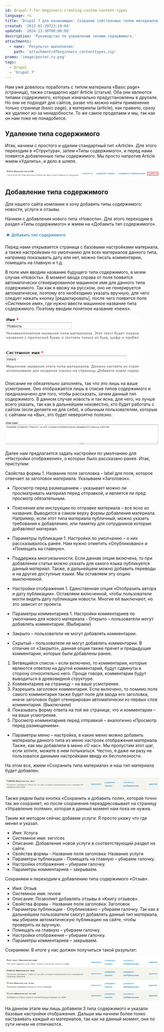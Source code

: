```yaml
---
id: drupal-7-for-beginners-creating-custom-content-types
language: ru
title: 'Drupal 7 для начинающих: Создание собственных типов материалов'
created: '2013-01-29T23:19:04'
updated: '2024-11-30T00:00:00'
description: 'Руководство по управлению типами содержимого.'
attachments:
  - name: 'Результат выполнения'
    path: 'attachment/dfbeginners_contenttypes.zip'
promo: 'image/poster.ru.png'
tags:
  - Drupal
  - 'Drupal 7'
---
```


Нам уже довелось поработать с типом материала «Basic page» (страница), также
стандартно идет Article (статья). Оба они являются типами содержимого, которые
изначально предустановлены в друпале. Но они не подходят для сайтов, разве что
можно найти применение только странице (basic page), а материалы (article), как
правило, сразу же удаляют из-за ненадобности. То же самое проделаем и мы, так
как он нам тоже не понадобится.

## Удаление типа содержимого

Итак, начнем с простого и удалим стандартный тип «Article». Для этого переходим
в «Структура», затем «Типы содержимого», и перед нами появятся добавленные типы
содержимого. Мы просто напротив Article жмем «Удалить», и дело в шляпе.

![Удаление существующего типа материала.](image/content_type1.png)

## Добавление типа содержимого

Для нашего сайта компании я хочу добавить типы содержимого: новости, услуги и
отзывы.

Начнем с добавления нового типа «Новости». Для этого переходим в раздел «Типы
содержимого» и жмем на «Добавить тип содержимого».

![Добавление нового типа материала.](image/content_type2.png)

Перед нами открывается страница с базовыми настройками материала, а также
настройками по умолчанию для всех материалов данного типа, например показывать
дату или нет, можно писать комментарии, помещать на главную и т.д.

В поле имя вводим название будущего типа содержимого, в моем случае «Новость». В
момент ввода справа от поля появится автоматически сгенерированное машинное имя
для данного типа содержимого. Так как я ввожу на русском, оно не генерируется
автоматически, поэтому его необходимо указать вручную, для чего следует нажать
кнопку [редактировать], после чего появится поле «Системное имя», где нужно
ввести машинное название типа содержимого. Поэтому вводим понятное название
«news».

![Название типа материала и системное имя.](image/content_type3.png)

Описание не обязательно заполнять, так что это лишь на ваше усмотрение. Оно
отображается лишь в списке типов содержимого и предназначено для того, чтобы
рассказать, зачем данный тип содержимого. В данном случае новость и так ясна,
для чего, но лучше всего указать, так как в дальнейшем неизвестно, кто будет
работать с сайтом (если делаете не для себя), и обычным пользователям, которые с
сайтами на «Вы», это будет невероятно полезно.

![Описание типа материала.](image/content_type4.png)

Далее нам предлагается задать настройки по умолчанию для «Настройки
отображения», о которых было рассказано ранее. Итак, приступим:

Свойства формы 1. Название поля заголовка – label для поля, которое отвечает
  за заголовок материала. Указываем «Заголовок».

- Просмотр перед размещением – указывает можно ли просматривать материал перед
   отправкой, и является ли пред просмотр обязательным.
- Пояснения или инструкции по отправке материала – все ясно из названия.
   Выводится в самом верху формы добавления материала. Например, если этот типа
   материала публичный, можно указать требования к добавлению, или памятку для
   сотрудников которые добавляют материал.

- Параметры публикации 1. Настройки по умолчанию – о них рассказывалось ранее.
  Нам нужно отметить «Опубликовано» и «Помещать на главную».

- Поддержка многоязычности. Если данная опция включена, то при добавлении
   статьи можно указать для какого языка публикуется данный материал. Также, в
   дальнейшем можно добавить переводы и на другие доступные языки. Мы оставляем
   эту опцию выключенной.

- Настройки отображения 1. Единственная опция «Отобразить автора и дату
  публикации». Оставляем включенной, чтобы пользователи могли видеть дату
  публикации новости. Многие её выключают, но это зависит от проекта.
- Параметры комментариев 1. Настройки комментариев по умолчанию для нового
  материала - Открыто – пользователи могут добавлять комментарии. (Выбираем)
- Закрыто – пользователи не могут добавлять комментарии.
- Скрытый – пользователи не могут добавлять комментарии. В отличие от «Закрыто»,
  данная опция также прячет и предыдущие комментарии, которые были добавлены
  ранее.

1. Ветвящийся список – если включено, то комментарии, которые являются ответом
   на другой комментарий, будут сдвинуты в сторону относительно него. Проще
   говоря, комментарии будут выводиться в древовидной структуре.
2. Комментариев на страницу – на ваше усмотрение.
3. Разрешить заголовок комментария. Если включено, то помимо поля самого
   комментария также будет поле для ввода его заголовка, иначе заголовок будет
   сгенерирован автоматически из первых слов комментария. (Выключаем)
4. Показывать форму ответа на той же странице, что и комментарии – на ваше
   усмотрение.
5. Просмотр комментариев перед отправкой – аналогично «Просмотр перед
   размещением».

- Параметры меню – настройка, в какие меню можно добавить материалы данного типа
  из меню настроек отображения материала. Также, как мы добавляли в меню «О
  нас». Мы пропустим этот шаг, если хотите, можете в нем потыкаться. Честно, я
  даже ни разу не пользовался данными настройками ввиду их бесполезности.

На этом все, жмем «Сохранить типа материала» и наш тип материала будет добавлен.

![Тип содержимого - Новость.](image/content_type5.png)

Также рядом была кнопка «Сохранить и добавить поля», которая точно так же
сохраняет, но после сохранения переадресовывает на страницу «Управление полями»,
которая в данный момент нам пока не нужна.

Таким же методом сейчас добавим услуги. Я просто укажу что где менял и указал.

- Имя: Услуга
- Системное имя: services
- Описание: Добавление новой услуги в соответствующий раздел на сайте.
- Свойства формы - Название поля заголовка: Название услуги
- Параметры публикации - Помещать на главную – убираем галочку.
- Настройки отображения – убираем галочку.
- Параметры комментариев – закрываем.

Сохраняем и переходим к добавлению типа содержимого «Отзыв».

- Имя: Отзыв
- Системное имя: review
- Описание: Позволяет добавлять отзывы в «Книгу отзывов».
- Свойства формы - Название поля заголовка: Заголовок
- Параметры публикации - Опубликовано – убираем галочку. Так как в дальнейшем
  пользователи смогут добавлять данный тип материала, мы убираем автоматическую
  публикацию на сайте, чтобы проверять их вручную.
- Помещать на главную – убираем галочку.
- Настройки отображения – убираем галочку.
- Параметры комментариев – закрываем.

Сохраняем. В итоге у нас должен получиться такой результат:

![Созданные типы содержимого.](image/content_type6.png)

На данном этапе мы лишь добавили 3 типа содержимого и указали базовые настройки
отображения. Дальше мы начнем более тонко настраивать каждый из материалов, так
как на данный момент, они по сути ничем не отличаются.
